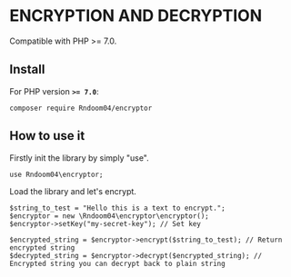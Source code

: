 ENCRYPTION AND DECRYPTION
=============

Compatible with PHP >= 7.0.

## Install

For PHP version **`>= 7.0`**:

```
composer require Rndoom04/encryptor
```

## How to use it

Firstly init the library by simply "use".

```
use Rndoom04\encryptor;
```

Load the library and let's encrypt.
```
$string_to_test = "Hello this is a text to encrypt.";
$encryptor = new \Rndoom04\encryptor\encryptor();
$encryptor->setKey("my-secret-key"); // Set key

$encrypted_string = $encryptor->encrypt($string_to_test); // Return encrypted string
$decrypted_string = $encryptor->decrypt($encrypted_string); // Encrypted string you can decrypt back to plain string
```
